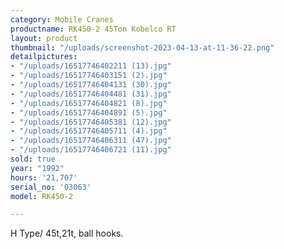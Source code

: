 ```yaml
---
category: Mobile Cranes
productname: RK450-2 45Ton Kobelco RT
layout: product
thumbnail: "/uploads/screenshot-2023-04-13-at-11-36-22.png"
detailpictures:
- "/uploads/16517746402211 (13).jpg"
- "/uploads/16517746403151 (2).jpg"
- "/uploads/16517746404131 (30).jpg"
- "/uploads/16517746404481 (31).jpg"
- "/uploads/16517746404821 (8).jpg"
- "/uploads/16517746404891 (5).jpg"
- "/uploads/16517746405381 (12).jpg"
- "/uploads/16517746405711 (4).jpg"
- "/uploads/16517746406311 (47).jpg"
- "/uploads/16517746406721 (11).jpg"
sold: true
year: "1992"
hours: '21,707'
serial_no: '03063'
model: RK450-2

---
```

H Type/ 45t,21t, ball hooks.